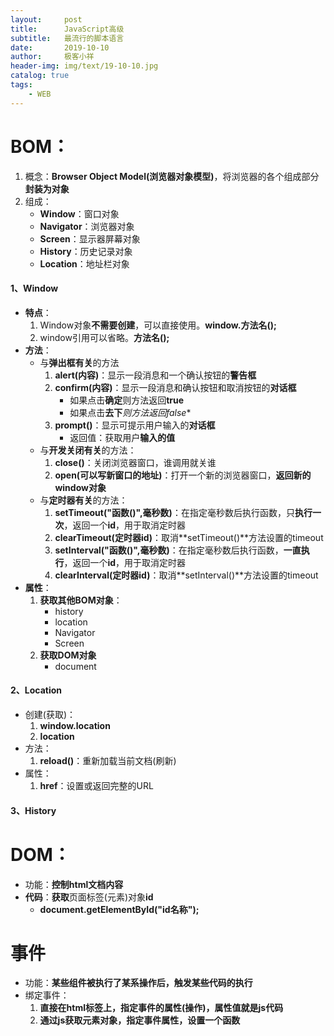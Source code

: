 ```yaml
---
layout:     post                    
title:      JavaScript高级
subtitle:   最流行的脚本语言               
date:       2019-10-10               
author:     极客小祥                      
header-img: img/text/19-10-10.jpg   
catalog: true              
tags:                                
    - WEB
---
```


# BOM：
1. 概念：**Browser Object Model(浏览器对象模型)**，将浏览器的各个组成部分**封装为对象**
2. 组成：
    * **Window**：窗口对象
    * **Navigator**：浏览器对象
    * **Screen**：显示器屏幕对象
    * **History**：历史记录对象
    * **Location**：地址栏对象

#### 1、Window
* **特点**：
    1. Window对象**不需要创建**，可以直接使用。**window.方法名();**
    2. window引用可以省略。**方法名();**
* **方法**：
    * 与**弹出框有关**的方法
        1. **alert(内容)**：显示一段消息和一个确认按钮的**警告框**
        2. **confirm(内容)**：显示一段消息和确认按钮和取消按钮的**对话框**
            * 如果点击**确定**则方法返回**true**
            * 如果点击**去下***则方法返回**false**
        3. **prompt()**：显示可提示用户输入的**对话框**
            * 返回值：获取用户**输入的值**
    * 与**开发关闭有关**的方法：
        1. **close()**：关闭浏览器窗口，谁调用就关谁
        2. **open(可以写新窗口的地址)**：打开一个新的浏览器窗口，**返回新的window对象**
    * 与**定时器有关**的方法：
        1. **setTimeout("函数()",毫秒数)**：在指定毫秒数后执行函数，只**执行一次**，返回一个**id**，用于取消定时器
        2. **clearTimeout(定时器id)**：取消**setTimeout()**方法设置的timeout
        3. **setInterval("函数()",毫秒数)**：在指定毫秒数后执行函数，**一直执行**，返回一个**id**，用于取消定时器
        4. **clearInterval(定时器id)**：取消**setInterval()**方法设置的timeout
* **属性**：
    1. **获取其他BOM对象**：
        * history
        * location
        * Navigator
        * Screen
    2. **获取DOM对象**
        * document

#### 2、Location
* 创建(获取)：
    1. **window.location**
    2. **location**
* 方法：
    1. **reload()**：重新加载当前文档(刷新)
* 属性：
    1. **href**：设置或返回完整的URL

#### 3、History


# DOM：
* 功能：**控制html文档内容**
* **代码**：**获取**页面标签(元素)对象**id**
    * **document.getElementById("id名称");**
# 事件
* 功能：**某些组件被执行了某系操作后，触发某些代码的执行**
* 绑定事件：
    1. **直接在html标签上，指定事件的属性(操作)，属性值就是js代码**
    2. **通过js获取元素对象，指定事件属性，设置一个函数**

